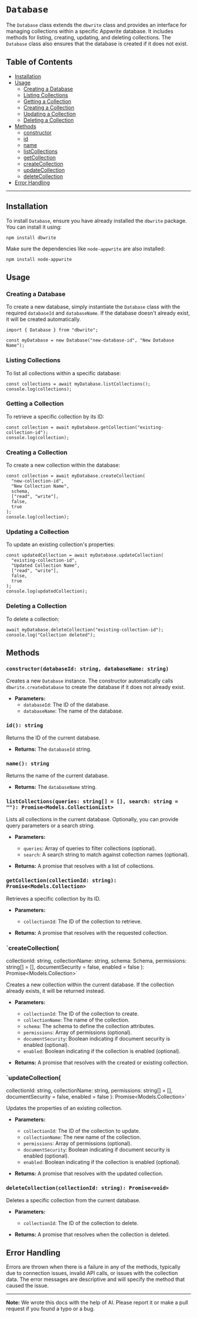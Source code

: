 # `Database`

The `Database` class extends the `dbwrite` class and provides an interface for managing collections within a specific Appwrite database. It includes methods for listing, creating, updating, and deleting collections. The `Database` class also ensures that the database is created if it does not exist.

## Table of Contents

- [Installation](#installation)
- [Usage](#usage)
  - [Creating a Database](#creating-a-database)
  - [Listing Collections](#listing-collections)
  - [Getting a Collection](#getting-a-collection)
  - [Creating a Collection](#creating-a-collection)
  - [Updating a Collection](#updating-a-collection)
  - [Deleting a Collection](#deleting-a-collection)
- [Methods](#methods)
  - [constructor](#constructor)
  - [id](#id)
  - [name](#name)
  - [listCollections](#listcollections)
  - [getCollection](#getcollection)
  - [createCollection](#createcollection)
  - [updateCollection](#updatecollection)
  - [deleteCollection](#deletecollection)
- [Error Handling](#error-handling)

---

## Installation

To install `Database`, ensure you have already installed the `dbwrite` package. You can install it using:

```
npm install dbwrite
```

Make sure the dependencies like `node-appwrite` are also installed:

```
npm install node-appwrite
```

## Usage

### Creating a Database

To create a new database, simply instantiate the `Database` class with the required `databaseId` and `databaseName`. If the database doesn't already exist, it will be created automatically.

```
import { Database } from "dbwrite";

const myDatabase = new Database("new-database-id", "New Database Name");
```

### Listing Collections

To list all collections within a specific database:

```
const collections = await myDatabase.listCollections();
console.log(collections);
```

### Getting a Collection

To retrieve a specific collection by its ID:

```
const collection = await myDatabase.getCollection("existing-collection-id");
console.log(collection);
```

### Creating a Collection

To create a new collection within the database:

```
const collection = await myDatabase.createCollection(
  "new-collection-id",
  "New Collection Name",
  schema,
  ["read", "write"],
  false,
  true
);
console.log(collection);
```

### Updating a Collection

To update an existing collection's properties:

```
const updatedCollection = await myDatabase.updateCollection(
  "existing-collection-id",
  "Updated Collection Name",
  ["read", "write"],
  false,
  true
);
console.log(updatedCollection);
```

### Deleting a Collection

To delete a collection:

```
await myDatabase.deleteCollection("existing-collection-id");
console.log("Collection deleted");
```

## Methods

### `constructor(databaseId: string, databaseName: string)`

Creates a new `Database` instance. The constructor automatically calls `dbwrite.createDatabase` to create the database if it does not already exist.

- **Parameters:**
  - `databaseId`: The ID of the database.
  - `databaseName`: The name of the database.

### `id(): string`

Returns the ID of the current database.

- **Returns:** The `databaseId` string.

### `name(): string`

Returns the name of the current database.

- **Returns:** The `databaseName` string.

### `listCollections(queries: string[] = [], search: string = ""): Promise<Models.CollectionList>`

Lists all collections in the current database. Optionally, you can provide query parameters or a search string.

- **Parameters:**

  - `queries`: Array of queries to filter collections (optional).
  - `search`: A search string to match against collection names (optional).

- **Returns:** A promise that resolves with a list of collections.

### `getCollection(collectionId: string): Promise<Models.Collection>`

Retrieves a specific collection by its ID.

- **Parameters:**

  - `collectionId`: The ID of the collection to retrieve.

- **Returns:** A promise that resolves with the requested collection.

### `createCollection(

collectionId: string,
collectionName: string,
schema: Schema,
permissions: string[] = [],
documentSecurity = false,
enabled = false
): Promise<Models.Collection>`

Creates a new collection within the current database. If the collection already exists, it will be returned instead.

- **Parameters:**

  - `collectionId`: The ID of the collection to create.
  - `collectionName`: The name of the collection.
  - `schema`: The schema to define the collection attributes.
  - `permissions`: Array of permissions (optional).
  - `documentSecurity`: Boolean indicating if document security is enabled (optional).
  - `enabled`: Boolean indicating if the collection is enabled (optional).

- **Returns:** A promise that resolves with the created or existing collection.

### `updateCollection(

collectionId: string,
collectionName: string,
permissions: string[] = [],
documentSecurity = false,
enabled = false
): Promise<Models.Collection>`

Updates the properties of an existing collection.

- **Parameters:**

  - `collectionId`: The ID of the collection to update.
  - `collectionName`: The new name of the collection.
  - `permissions`: Array of permissions (optional).
  - `documentSecurity`: Boolean indicating if document security is enabled (optional).
  - `enabled`: Boolean indicating if the collection is enabled (optional).

- **Returns:** A promise that resolves with the updated collection.

### `deleteCollection(collectionId: string): Promise<void>`

Deletes a specific collection from the current database.

- **Parameters:**

  - `collectionId`: The ID of the collection to delete.

- **Returns:** A promise that resolves when the collection is deleted.

## Error Handling

Errors are thrown when there is a failure in any of the methods, typically due to connection issues, invalid API calls, or issues with the collection data. The error messages are descriptive and will specify the method that caused the issue.

---

**Note:** We wrote this docs with the help of AI. Please report it or make a pull request if you found a typo or a bug.
